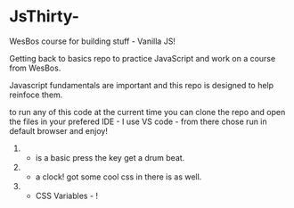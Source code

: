 # JsThirty-
WesBos course for building stuff - Vanilla JS!

Getting back to basics repo to practice JavaScript and work on a course from WesBos.

Javascript fundamentals are important and this repo is designed to help reinfoce them.

to run any of this code at the current time you can clone the repo and open the files in your prefered IDE - I use VS code - from there chose run in default browser and enjoy!

1. - is a basic press the key get a drum beat. 
2. - a clock! got some cool css in there is as well.
3. - CSS Variables - !
